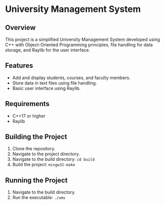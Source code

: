 # University Management System

## Overview
This project is a simplified University Management System developed using C++ with Object-Oriented Programming principles, file handling for data storage, and Raylib for the user interface.

## Features
- Add and display students, courses, and faculty members.
- Store data in text files using file handling.
- Basic user interface using Raylib.

## Requirements
- C++17 or higher
- Raylib

## Building the Project
1. Clone the repository.
2. Navigate to the project directory.
3. Navigate to the build directory: `cd build`
4. Build the project: `mingw32-make`

## Running the Project
1. Navigate to the build directory.
2. Run the executable: `./ums`
